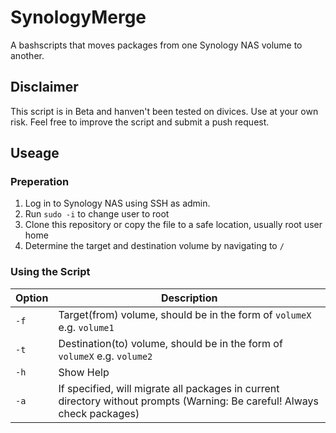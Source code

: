 # SynologyMerge
A bashscripts that moves packages from one Synology NAS volume to another.
## Disclaimer
This script is in Beta and hanven't been tested on divices. Use at your own risk. Feel free to improve the script and submit a push request.
## Useage
### Preperation
1. Log in to Synology NAS using SSH as admin.
2. Run `sudo -i` to change user to root
3. Clone this repository or copy the file to a safe location, usually root user home
4. Determine the target and destination volume by navigating to `/`
### Using the Script

|Option|Description|
|------|---|
| `-f` |Target(from) volume, should be in the form of `volumeX` e.g. `volume1`|
| `-t` |Destination(to) volume, should be in the form of `volumeX` e.g. `volume2`|
| `-h` |Show Help|
| `-a` |If specified, will migrate all packages in current directory without prompts (Warning: Be careful! Always check packages)|
